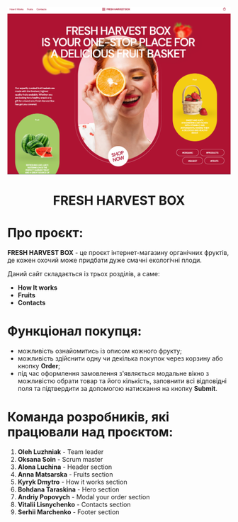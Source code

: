 
![Alt-main page](/src/img/readme/main.png)

<h1 align="center">FRESH HARVEST BOX</h1>
<p align="center">
</p>

# Про проєкт:

**FRESH HARVEST BOX** - це проєкт інтернет-магазину органічних фруктів, де кожен охочий може придбати дуже смачні екологічні плоди. 

Даний сайт складається із трьох розділів, а саме:

- **How It works**
- **Fruits**
- **Contacts**

# Функціонал покупця:

- можливість ознайомитись із описом кожного фрукту;
- можливість здійснити одну чи декілька покупок через корзину або кнопку **Order**;
- під час оформлення замовлення з'являється модальне вікно з можливістю обрати товар та його кількість, заповнити всі відповідні поля та підтвердити за допомогою натискання на кнопку **Submit**.

# Команда розробників, які працювали над проєктом:

1. **Oleh Luzhniak** - Team leader
2. **Oksana Soin** - Scrum master
3. **Alona Luchina** - Header section
4. **Anna Matsarska** - Fruits section
5. **Kyryk Dmytro** - How it works section
6. **Bohdana Taraskina** - Hero section
7. **Andriy Popovych** - Modal your order section
8. **Vitalii Lisnychenko** - Contacts section
9. **Serhii Marchenko** - Footer section